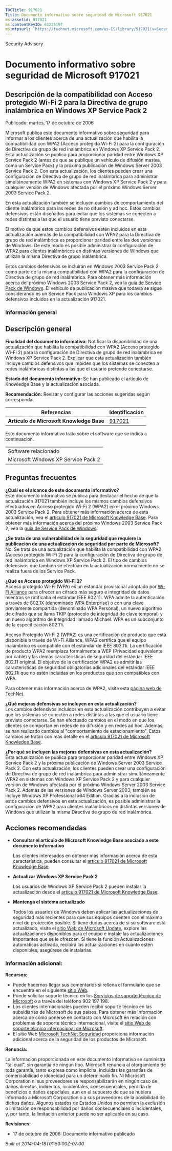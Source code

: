 ```yaml
---
TOCTitle: 917021
Title: Documento informativo sobre seguridad de Microsoft 917021
ms:assetid: 917021
ms:contentKeyID: 61225197
ms:mtpsurl: 'https://technet.microsoft.com/es-ES/library/917021(v=Security.10)'
---
```


Security Advisory

Documento informativo sobre seguridad de Microsoft 917021
=========================================================

Descripción de la compatibilidad con Acceso protegido Wi-Fi 2 para la Directiva de grupo inalámbrica en Windows XP Service Pack 2
---------------------------------------------------------------------------------------------------------------------------------

Publicado: martes, 17 de octubre de 2006

Microsoft publica este documento informativo sobre seguridad para informar a los clientes acerca de una actualización que habilita la compatibilidad con WPA2 (Acceso protegido Wi-Fi 2) para la configuración de Directiva de grupo de red inalámbrica en Windows XP Service Pack 2. Esta actualización se publica para proporcionar paridad entre Windows XP Service Pack 2 (antes de que se publique un vehículo de difusión masiva, como un Service Pack) y la próxima publicación de Windows Server 2003 Service Pack 2. Con esta actualización, los clientes pueden crear una configuración de Directiva de grupo de red inalámbrica para administrar simultáneamente WPA2 en sistemas con Windows XP Service Pack 2 y para cualquier versión de Windows afectada por el próximo Windows Server 2003 Service Pack 2.

En esta actualización también se incluyen cambios de comportamiento del cliente inalámbrico para las redes de no difusión y ad hoc. Estos cambios defensivos están diseñados para evitar que los sistemas se conecten a redes distintas a las que el usuario tiene previsto conectarse.

El motivo de que estos cambios defensivos estén incluidos en esta actualización además de la compatibilidad con WPA2 para la Directiva de grupo de red inalámbrica es proporcionar paridad entre las dos versiones de Windows. De este modo es posible administrar la configuración de WPA2 para clientes inalámbricos en distintas versiones de Windows que utilizan la misma Directiva de grupo inalámbrica.

Estos cambios defensivos se incluirán en Windows 2003 Service Pack 2 como parte de la misma compatibilidad con WPA2 para la configuración de Directiva de grupo de red inalámbrica. Para obtener más información acerca del próximo Windows 2003 Service Pack 2, vea la [guía de Service Pack de Windows](http://www.microsoft.com/windows/lifecycle/servicepacks.mspx). El vehículo de publicación masiva que todavía se sigue considerando es un Service Pack para Windows XP para los cambios defensivos incluidos en la actualización 917021.

### Información general

Descripción general
-------------------

**Finalidad del documento informativo:** Notificar la disponibilidad de una actualización que habilita la compatibilidad con WPA2 (Acceso protegido Wi-Fi 2) para la configuración de Directiva de grupo de red inalámbrica en Windows XP Service Pack 2. Explicar que esta actualización también incluye cambios defensivos que impiden que los sistemas se conecten a redes inalámbricas distintas a las que el usuario pretende conectarse.

**Estado del documento informativo:** Se han publicado el artículo de Knowledge Base y la actualización asociada.

**Recomendación:** Revisar y configurar las acciones sugeridas según corresponda.

| Referencias                              | Identificación                                   |
|------------------------------------------|--------------------------------------------------|
| **Artículo de Microsoft Knowledge Base** | [917021](http://support.microsoft.com/kb/917021) |

Este documento informativo trata sobre el software que se indica a continuación.

|                                     |
|-------------------------------------|
| Software relacionado                |
| Microsoft Windows XP Service Pack 2 |

Preguntas frecuentes
--------------------

**¿Cuál es el alcance de este documento informativo?**  
Este documento informativo se publica para destacar el hecho de que la actualización 917021 también incluye los mismos cambios defensivos efectuados en Acceso protegido Wi-Fi 2 (WPA2) en el próximo Windows 2003 Service Pack 2. Para obtener más información acerca de esta actualización, vea el [artículo 917021 de Microsoft Knowledge Base](http://support.microsoft.com/kb/917021). Para obtener más información acerca del próximo Windows 2003 Service Pack 2, vea la [guía de Service Pack de Windows](http://www.microsoft.com/windows/lifecycle/servicepacks.mspx).

**¿Se trata de una vulnerabilidad de la seguridad que requiere la publicación de una actualización de seguridad por parte de Microsoft?**  
No. Se trata de una actualización que habilita la compatibilidad con WPA2 (Acceso protegido Wi-Fi 2) para la configuración de Directiva de grupo de red inalámbrica en Windows XP Service Pack 2. El tipo de cambios defensivos que también se efectúan en la actualización normalmente no se realiza fuera de los Service Pack.

**¿Qué es Acceso protegido Wi-Fi 2?**  
Acceso protegido Wi-Fi (WPA) es un estándar provisional adoptado por [Wi-Fi Alliance](http://www.wi-fialliance.org/opensection/about_overview.php) para ofrecer un cifrado más seguro e integridad de datos mientras se ratificaba el estándar IEEE 802.11i. WPA admite la autenticación a través de 802.1X (denominado WPA Enterprise) o con una clave previamente compartida (denominado WPA Personal), un nuevo algoritmo de cifrado que se llama TKIP (protocolo de integridad de clave temporal) y un nuevo algoritmo de integridad llamado Michael. WPA es un subconjunto de la especificación 802.11i.

Acceso Protegido Wi-Fi 2 (WPA2) es una certificación de producto que está disponible a través de Wi-Fi Alliance. WPA2 certifica que el equipo inalámbrico es compatible con el estándar de IEEE 802.11i. La certificación de producto WPA2 reemplaza formalmente a WEP (Privacidad equivalente por cable) y las demás características de seguridad del estándar IEEE 802.11 original. El objetivo de la certificación WPA2 es admitir las características de seguridad obligatorias adicionales del estándar IEEE 802.11i que no estén incluidas en los productos que son compatibles con WPA.

Para obtener más información acerca de WPA2, visite esta [página web de TechNet](http://www.microsoft.com/technet/community/columns/cableguy/cg0505.mspx).

**¿Qué mejoras defensivas se incluyen en esta actualización?**  
Los cambios defensivos incluidos en esta actualización contribuyen a evitar que los sistemas se conecten a redes distintas a las que el usuario tiene previsto conectarse. Se han efectuado cambios en el modo en que los clientes se comportan en redes de no difusión y en redes ad hoc. Además, se han realizado cambios al "comportamiento de estacionamiento". Estos cambios se tratan con más detalle en el [artículo 917021 de Microsoft Knowledge Base](http://support.microsoft.com/kb/917021).

**¿Por qué se incluyen las mejoras defensivas en esta actualización?**  
Esta actualización se publica para proporcionar paridad entre Windows XP Service Pack 2 y la próxima publicación de Windows Server 2003 Service Pack 2. Con esta actualización, los clientes pueden crear una configuración de Directiva de grupo de red inalámbrica para administrar simultáneamente WPA2 en sistemas con Windows XP Service Pack 2 y para cualquier versión de Windows afectada por el próximo Windows Server 2003 Service Pack 2. Además de las versiones de Windows Server 2003, también se incluye Windows XP Professional x64 Edition. Gracias a la inclusión de estos cambios defensivos en esta actualización, es posible administrar la configuración de WPA2 para clientes inalámbricos en distintas versiones de Windows que utilizan la misma Directiva de grupo de red inalámbrica.

Acciones recomendadas
---------------------

-   **Consultar el artículo de Microsoft Knowledge Base asociado a este documento informativo**

    Los clientes interesados en obtener más información acerca de esta característica, pueden consultar el [artículo 917021 de Microsoft Knowledge Base](http://support.microsoft.com/kb/917021).

-   **Actualizar Windows XP Service Pack 2**

    Los usuarios de Windows XP Service Pack 2 pueden instalar la actualización desde el [artículo 917021 de Microsoft Knowledge Base](http://support.microsoft.com/kb/917021).

-   **Mantenga el sistema actualizado**

    Todos los usuarios de Windows deben aplicar las actualizaciones de seguridad más recientes para que sus equipos cuenten con el máximo nivel de protección posible. Si tiene dudas acerca de si su software está actualizado, visite el [sitio Web de Microsoft Update](http://update.microsoft.com/microsoftupdate/), explore las actualizaciones disponibles para el equipo e instale las actualizaciones importantes que se le ofrezcan. Si tiene la función Actualizaciones automáticas activada, recibirá las actualizaciones en cuanto estén disponibles; asegúrese de instalarlas.

### Información adicional:

**Recursos:**

-   Puede hacernos llegar sus comentarios si rellena el formulario que se encuentra en el siguiente [sitio Web](https://support.microsoft.com/common/survey.aspx?scid=sw;en;1257&amp;showpage=1&amp;ws=technet&amp;sd=tech).
-   Puede solicitar soporte técnico en los [Servicios de soporte técnico de Microsoft](http://support.microsoft.com/default.aspx?scid=fh;es-es;incidentsubmit) o a través del teléfono 902 197 198.
-   Los clientes internacionales pueden recibir soporte técnico en las subsidiarias de Microsoft de sus países. Para obtener más información acerca de cómo ponerse en contacto con Microsoft en relación con problemas de soporte técnico internacional, visite el [sitio Web de soporte técnico internacional de Microsoft](http://go.microsoft.com/fwlink/?linkid=21155).
-   El sitio Web [Microsoft TechNet Seguridad](http://www.microsoft.com/spain/technet/seguridad/default.mspx) proporciona información adicional acerca de la seguridad de los productos de Microsoft.

**Renuncia:**

La información proporcionada en este documento informativo se suministra "tal cual", sin garantía de ningún tipo. Microsoft renuncia al otorgamiento de toda garantía, tanto expresa como implícita, incluidas las garantías de comerciabilidad e idoneidad para un determinado fin. Ni Microsoft Corporation ni sus proveedores se responsabilizarán en ningún caso de daños directos, indirectos, incidentales, consecuenciales, pérdida de beneficios o daños especiales, aun en el supuesto de que se hubiera informado a Microsoft Corporation o a sus proveedores de la posibilidad de dichos daños. Algunos estados de Estados Unidos no permiten la exclusión o limitación de responsabilidad por daños consecuenciales o incidentales, y, por tanto, la limitación anterior puede no ser aplicable en su caso.

**Revisiones:**

-   17 de octubre de 2006: Documento informativo publicado

*Built at 2014-04-18T01:50:00Z-07:00*
